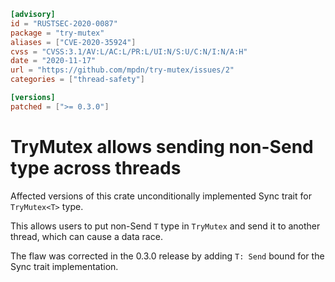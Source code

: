 ```toml
[advisory]
id = "RUSTSEC-2020-0087"
package = "try-mutex"
aliases = ["CVE-2020-35924"]
cvss = "CVSS:3.1/AV:L/AC:L/PR:L/UI:N/S:U/C:N/I:N/A:H"
date = "2020-11-17"
url = "https://github.com/mpdn/try-mutex/issues/2"
categories = ["thread-safety"]

[versions]
patched = [">= 0.3.0"]
```

# TryMutex<T> allows sending non-Send type across threads

Affected versions of this crate unconditionally implemented Sync trait for `TryMutex<T>` type.

This allows users to put non-Send `T` type in `TryMutex` and send it to another thread, which can cause a data race.

The flaw was corrected in the 0.3.0 release by adding `T: Send` bound for the Sync trait implementation.
